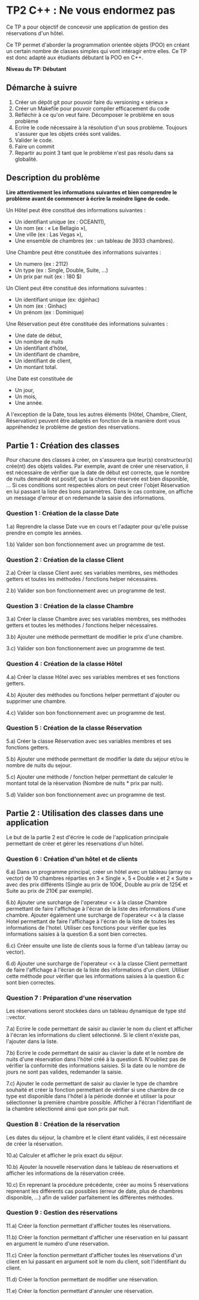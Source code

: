 # TP2 C++ : Ne vous endormez pas

Ce TP a pour objectif de concevoir une application de gestion des réservations d'un hôtel.

Ce TP permet d'aborder la programmation orientée objets (POO) en créant un certain nombre de classes simples qui vont intéragir entre elles. Ce TP est donc adapté aux étudiants débutant la POO en C++.

**Niveau du TP: Débutant**

## Démarche à suivre

1. Créer un dépôt git pour pouvoir faire du versioning « sérieux »
2. Créer un Makefile pour pouvoir compiler efficacement du code
3. Réfléchir à ce qu'on veut faire. Décomposer le problème en sous problème
4. Ecrire le code nécessaire à la résolution d'un sous problème. Toujours s'assurer que les objets créés sont valides.
5. Valider le code.
6. Faire un commit
7. Repartir au point 3 tant que le problème n'est pas résolu dans sa globalité.

## Description du problème

**Lire attentivement les informations suivantes et bien comprendre le problème avant de commencer à écrire la moindre ligne de code.**

Un Hôtel peut être constitué des informations suivantes :

- Un identifiant unique (ex : OCEAN11),
- Un nom (ex : « Le Bellagio »),
- Une ville (ex : Las Vegas »),
- Une ensemble de chambres (ex : un tableau de 3933 chambres).

Une Chambre peut être constituée des informations suivantes :

- Un numero (ex : 2112)
- Un type (ex : Single, Double, Suite, …)
- Un prix par nuit (ex : 180 $)

Un Client peut être constitué des informations suivantes :

- Un identifiant unique (ex: dginhac)
- Un nom (ex : Ginhac)
- Un prénom (ex : Dominique)

Une Réservation peut être constituée des informations suivantes :

- Une date de début,
- Un nombre de nuits
- Un identifiant d'hôtel,
- Un identifiant de chambre,
- Un identifiant de client,
- Un montant total.

Une Date est constituée de

- Un jour,
- Un mois,
- Une année.

A l'exception de la Date, tous les autres éléments (Hôtel, Chambre, Client, Réservation) peuvent être adaptés en fonction de la manière dont vous appréhendez le problème de gestion des réservations.


## Partie 1 : Création des classes

Pour chacune des classes à créer, on s'assurera que leur(s) constructeur(s) crée(nt) des objets valides. Par exemple, avant de créer une réservation, il est nécessaire de vérifier que la date de début est correcte, que le nombre de nuits demandé est positif, que la chambre réservée est bien disponible, ... Si ces conditions sont respectées alors on peut créer l'objet Réservation en lui passant la liste des bons paramètres. Dans le cas contraire, on affiche un message d'erreur et on redemande la saisie des informations.

### Question 1 : Création de la classe Date

1.a) Reprendre la classe Date vue en cours et l'adapter pour qu'elle puisse prendre en compte les années. 

1.b) Valider son bon fonctionnement avec un programme de test.

### Question 2 : Création de la classe Client

2.a) Créer la classe Client avec ses variables membres, ses méthodes getters et toutes les méthodes / fonctions helper nécessaires.

2.b) Valider son bon fonctionnement avec un programme de test.

### Question 3 : Création de la classe Chambre

3.a) Créer la classe Chambre avec ses variables membres, ses méthodes getters et toutes les méthodes / fonctions helper nécessaires.

3.b) Ajouter une méthode permettant de modifier le prix d'une chambre.

3.c) Valider son bon fonctionnement avec un programme de test.


### Question 4 : Création de la classe Hôtel

4.a) Créer la classe Hôtel avec ses variables membres et ses fonctions getters.

4.b) Ajouter des méthodes ou fonctions helper permettant d'ajouter ou supprimer une chambre.

4.c) Valider son bon fonctionnement avec un programme de test.


### Question 5 : Création de la classe Réservation

5.a) Créer la classe Réservation avec ses variables membres et ses fonctions getters.

5.b) Ajouter une méthode  permettant de modifier la date du séjour et/ou le nombre de nuits du sejour.

5.c) Ajouter une méthode / fonction helper permettant de calculer le montant total de la réservation (Nombre de nuits \* prix par nuit).

5.d) Valider son bon fonctionnement avec un programme de test.

## Partie 2 : Utilisation des classes dans une application

Le but de la partie 2 est d'écrire le code de l'application principale permettant de créer et gérer les réservations d'un hôtel.

### Question 6 : Création d'un hôtel et de clients

6.a) Dans un programme principal, créer un hôtel avec un tableau (array ou vector) de 10 chambres réparties en 3 « Single », 5 « Double » et 2 « Suite » avec des prix différents (Single au prix de 100€, Double au prix de 125€ et Suite au prix de 210€ par exemple).

6.b) Ajouter une surcharge de l'operateur << à la classe Chambre permettant de faire l'affichage à l'écran de la liste des informations d'une chambre. Ajouter également une surcharge de l'operateur << à la classe Hotel permettant de faire l'affichage à l'écran de la liste de toutes les informations de l'hotel. Utiliser ces fonctions pour vérifier que les informations saisies à la question 6.a sont bien correctes.

6.c) Créer ensuite une liste de clients sous la forme d'un tableau (array ou vector).

6.d) Ajouter une surcharge de l'operateur << à la classe Client permettant de faire l'affichage à l'écran de la liste des informations d'un client. Utiliser cette méthode pour vérifier que les informations saisies à la question 6.c sont bien correctes.

### Question 7 : Préparation d'une réservation

Les réservations seront stockées dans un tableau dynamique de type std ::vector.

7.a) Ecrire le code permettant de saisir au clavier le nom du client et afficher à l'écran les informations du client sélectionné. Si le client n'existe pas, l'ajouter dans la liste.

7.b) Ecrire le code permettant de saisir au clavier la date et le nombre de nuits d'une réservation dans l'hôtel créé à la question 6. N'oubliez pas de vérifier la conformité des informations saisies. Si la date ou le nombre de jours ne sont pas valides, redemander la saisie.

7.c) Ajouter le code permettant de saisir au clavier le type de chambre souhaité et créer la fonction permettant de vérifier si une chambre de ce type est disponible dans l'hôtel à la période donnée et utiliser la pour sélectionner la première chambre possible. Afficher à l'écran l'identifiant de la chambre sélectionné ainsi que son prix par nuit.

### Question 8 : Création de la réservation

Les dates du séjour, la chambre et le client étant validés, il est nécessaire de créer la réservation.

10.a) Calculer et afficher le prix exact du séjour.

10.b) Ajouter la nouvelle réservation dans le tableau de réservations et afficher les informations de la réservation créée.

10.c) En reprenant la procédure précédente, créer au moins 5 réservations reprenant les différents cas possibles (erreur de date, plus de chambres disponible, …) afin de valider parfaitement les différentes méthodes.

### Question 9 : Gestion des réservations

11.a) Créer la fonction permettant d'afficher toutes les réservations.

11.b) Créer la fonction permettant d'afficher une réservation en lui passant en argument le numéro d'une réservation.

11.c) Créer la fonction permettant d'afficher toutes les réservations d'un client en lui passant en argument soit le nom du client, soit l'identifiant du client.

11.d) Créer la fonction permettant de modifier une réservation.

11.e) Créer la fonction permettant d'annuler une réservation.
